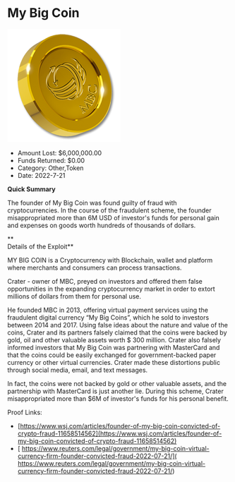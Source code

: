 # My Big Coin
![My Big Coin](/rektimages/My-Big-Coin.png)
- Amount Lost: $6,000,000.00
- Funds Returned: $0.00
- Category: Other,Token
- Date: 2022-7-21

**Quick Summary**

The founder of My Big Coin was found guilty of fraud with cryptocurrencies. In the course of the fraudulent scheme, the founder misappropriated more than 6M USD of investor's funds for personal gain and expenses on goods worth hundreds of thousands of dollars.

 **  
Details of the Exploit**

MY BIG COIN is a Cryptocurrency with Blockchain, wallet and platform where merchants and consumers can process transactions.

Crater - owner of MBC, preyed on investors and offered them false opportunities in the expanding cryptocurrency market in order to extort millions of dollars from them for personal use.

He founded MBC in 2013, offering virtual payment services using the fraudulent digital currency “My Big Coins”, which he sold to investors between 2014 and 2017. Using false ideas about the nature and value of the coins, Crater and its partners falsely claimed that the coins were backed by gold, oil and other valuable assets worth $ 300 million. Crater also falsely informed investors that My Big Coin was partnering with MasterCard and that the coins could be easily exchanged for government-backed paper currency or other virtual currencies. Crater made these distortions public through social media, email, and text messages.

In fact, the coins were not backed by gold or other valuable assets, and the partnership with MasterCard is just another lie. During this scheme, Crater misappropriated more than $6M of investor's funds for his personal benefit.


Proof Links:
- [https://www.wsj.com/articles/founder-of-my-big-coin-convicted-of-crypto-fraud-11658514562](https://www.wsj.com/articles/founder-of-my-big-coin-convicted-of-crypto-fraud-11658514562)
- [ https://www.reuters.com/legal/government/my-big-coin-virtual-currency-firm-founder-convicted-fraud-2022-07-21/]( https://www.reuters.com/legal/government/my-big-coin-virtual-currency-firm-founder-convicted-fraud-2022-07-21/)


